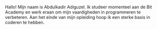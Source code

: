 Hallo! Mijn naam is Abdulkadir Adiguzel. Ik studeer momenteel aan de Bit Academy en werk eraan om mijn vaardigheden in programmeren te verbeteren. Aan het einde van mijn opleiding hoop ik een sterke basis in coderen te hebben.
